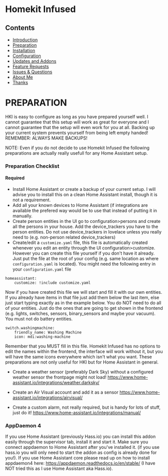 # Homekit Infused

## Contents
- [Introduction](index.md)
- [Preparation](preparation.md)
- [Installation](installation.md)
- [Configuration](configuration.md)
- [Updates and Addons](updates.md)
- [Feature Requests](requests.md)
- [Issues & Questions](issues.md)
- [About Me](about.md)
- [Thanks](thanks.md)

# PREPARATION
HKI is easy to configure as long as you have prepared yourself well.
I cannot guarantee that this setup will work as great for everyone and I cannot guarantee that the setup will even work for you at all. Backing up your current system prevents yourself from being left empty handed! REMEMBER: ALWAYS MAKE BACKUPS!

NOTE: Even if you do not decide to use Homekit Infused the following preparations are actually really usefull for any Home Assistant setup.

### Preparation Checklist
#### Required
- Install Home Assistant or create a backup of your current setup. I will advise you to install this on a clean Home Assistant install, though it is not a requirement.
- Add all your known devices to Home Assistant (if integrations are available the prefered way would be to use that instead of putting it in manually.
- Create person entities in the UI go to configuration>persons and create all the persons in your house. Add the device_trackers you have to the person entities. Do not use device_trackers in lovelace unless you really need to (e.g. non-person related device_trackers)
- Create/edit a `customize.yaml` file, this file is automatically created whenever you edit an entity through the UI configuration>customize. However you can create this file yourself if you don't have it already. Just put the file at the root of your config (e.g. same location as where `configuration.yaml` is located). You might need the following entry in your `configuration.yaml` file
```
homeassistant:
    customize: !include customize.yaml
```
Now if you have created this file we will start and fill it with our own entities.
If you already have items in that file just add them below the last item, else just start typing exactly as in the example below. You do NOT need to do all of your entities. Just do the ones that are going to get shown in the frontend (e.g. lights, switches, sensors, binary_sensors and maybe your vacuum). You must not do battery entities.
```
switch.washingmachine:
    friendly_name: Washing Machine
    icon: mdi:washing-machine
```

Remember that you MUST fill in this file. Homekit Infused has no options to edit the names within the frontend, the interface will work without it, but you will have the same icons everywhere which isn't what you want. These preparations are not only useful for HKI but for Home Assistant in general.
- Create a weather sensor (preferably Dark Sky) without a configured weather sensor the frontpage might not load! https://www.home-assistant.io/integrations/weather.darksky/

- Create an Air Visual account and add it as a sensor https://www.home-assistant.io/integrations/airvisual/
- Create a custom alarm, not really required, but is handy for lots of stuff, just do it! https://www.home-assistant.io/integrations/manual/

### AppDaemon 4
If you use Home Assistant (previously Hass.io) you can install this addon easily through the supervisor tab, install it and start it.
Make sure you connect appdaemon to Home Assistant after you've installed it. (if you use hass.io you will only need to start the addon as config is already done for you!). If you use Home Assistant core please read up on how to install appdaemon4 here: https://appdaemon.readthedocs.io/en/stable/ (I have NOT tried this as I use Home Assistant aka Hass.io).
